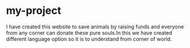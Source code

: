 # my-project
I have created this website to save animals by raising funds and everyone from any corner can donate these pure souls.In this we have created different language option so it is to understand from corner of world.
